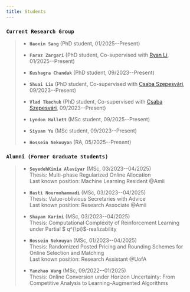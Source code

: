 ```yaml
---
title: Students
---
```


<style>
table {
    background-color: white;
    box-shadow: 0px 0px 0px inset;
    }
th{
    display: none;
}
th, td { 
  padding: 0px;
  padding-right: 10px; 
  padding-top: 20px;
  padding-left: 20px; 
  padding-bottom: 20px;
  width: auto;
  vertical-align: center;
  border: 2px solid #fff1e5;
}

tr:hover {
  background-color: #fff1e5;
}

 thead tr th:first-child,
 tbody tr td:first-child {
  width: 10em;
  /* background: white; */
  font-weight: normal;
  border-left: 8px solid #fff1e5;
}

</style>



### `Current Research Group`

<blockquote>

- **`Haoxin Sang`** (PhD student, 01/2025--Present)

- **`Faraz Zargari`** (PhD student, Co-supervised with [Ryan Li](https://sites.engineering.ualberta.ca/elitegridlab/), 01/2025--Present)
- **`Kushagra Chandak`** (PhD student, 09/2023--Present)
- **`Shuai Liu`** (PhD student, Co-supervised with [Csaba Szepesvári](https://sites.ualberta.ca/~szepesva/), 09/2023--Present)
- **`Vlad Tkachuk`** (PhD student, Co-supervised with [Csaba Szepesvári](https://sites.ualberta.ca/~szepesva/), 09/2023--Present)
- **`Lyndon Hallett`** (MSc student, 09/2025--Present)
- **`Siyuan Yu`** (MSc student, 09/2023--Present)
- **`Hossein Nekouyan`** (RA, 05/2025--Present)

</blockquote>

### <a id="alumni"></a> `Alumni (Former Graduate Students)`

<blockquote>

- **`SeyedehKimia Alaviyar`** (MSc, 03/2023--04/2025) <br>
  Thesis: Multi-phase Regularized Online Allocation <br>
  Last known position: Machine Learning Resident @Amii

- **`Hasti Nourmohammadi`** (MSc, 03/2023--04/2025) <br> 
  Thesis: Value-oblivious Secretaries with Advice <br> Last known position: Research Associate @Amii

- **`Shayan Karimi`** (MSc, 03/2023--04/2025) <br> 
  Thesis: Computational Complexity of Reinforcement Learning under Partial $ q^{\pi}$-realizability

- **`Hossein Nekouyan`** (MSc, 01/2023--04/2025) <br> 
  Thesis: Randomized Posted Pricing and Rounding Schemes for Online Selection and Matching <br> Last known position: Research Assistant @UofA

- **`Yanzhao Wang`**  (MSc, 09/2022--01/2025) <br> 
  Thesis: Online Conversion under Horizon Uncertainty: From Competitive Analysis to Learning-Augmented Algorithms

</blockquote>


